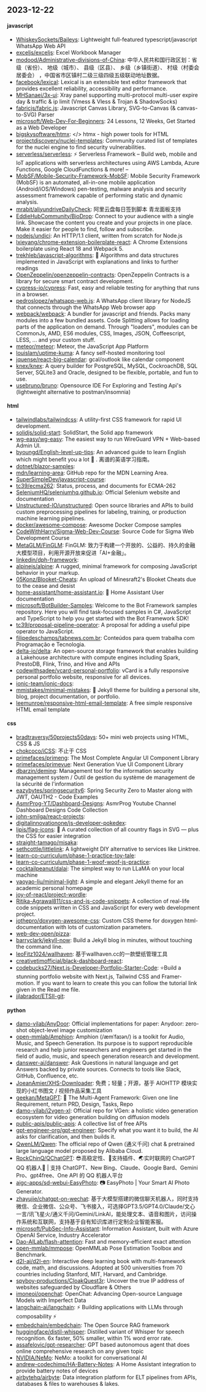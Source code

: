 ## 2023-12-22

#### javascript
* [WhiskeySockets/Baileys](https://github.com/WhiskeySockets/Baileys): Lightweight full-featured typescript/javascript WhatsApp Web API
* [exceljs/exceljs](https://github.com/exceljs/exceljs): Excel Workbook Manager
* [modood/Administrative-divisions-of-China](https://github.com/modood/Administrative-divisions-of-China): 中华人民共和国行政区划：省级（省份）、 地级（城市）、 县级（区县）、 乡级（乡镇街道）、 村级（村委会居委会） ，中国省市区镇村二级三级四级五级联动地址数据。
* [facebook/lexical](https://github.com/facebook/lexical): Lexical is an extensible text editor framework that provides excellent reliability, accessibility and performance.
* [MHSanaei/3x-ui](https://github.com/MHSanaei/3x-ui): Xray panel supporting multi-protocol multi-user expire day & traffic & ip limit (Vmess & Vless & Trojan & ShadowSocks)
* [fabricjs/fabric.js](https://github.com/fabricjs/fabric.js): Javascript Canvas Library, SVG-to-Canvas (& canvas-to-SVG) Parser
* [microsoft/Web-Dev-For-Beginners](https://github.com/microsoft/Web-Dev-For-Beginners): 24 Lessons, 12 Weeks, Get Started as a Web Developer
* [bigskysoftware/htmx](https://github.com/bigskysoftware/htmx): </> htmx - high power tools for HTML
* [projectdiscovery/nuclei-templates](https://github.com/projectdiscovery/nuclei-templates): Community curated list of templates for the nuclei engine to find security vulnerabilities.
* [serverless/serverless](https://github.com/serverless/serverless): ⚡ Serverless Framework – Build web, mobile and IoT applications with serverless architectures using AWS Lambda, Azure Functions, Google CloudFunctions & more! –
* [MobSF/Mobile-Security-Framework-MobSF](https://github.com/MobSF/Mobile-Security-Framework-MobSF): Mobile Security Framework (MobSF) is an automated, all-in-one mobile application (Android/iOS/Windows) pen-testing, malware analysis and security assessment framework capable of performing static and dynamic analysis.
* [mrabit/aliyundriveDailyCheck](https://github.com/mrabit/aliyundriveDailyCheck): 阿里云盘每日签到脚本 青龙面板支持
* [EddieHubCommunity/BioDrop](https://github.com/EddieHubCommunity/BioDrop): Connect to your audience with a single link. Showcase the content you create and your projects in one place. Make it easier for people to find, follow and subscribe.
* [nodejs/undici](https://github.com/nodejs/undici): An HTTP/1.1 client, written from scratch for Node.js
* [lxieyang/chrome-extension-boilerplate-react](https://github.com/lxieyang/chrome-extension-boilerplate-react): A Chrome Extensions boilerplate using React 18 and Webpack 5.
* [trekhleb/javascript-algorithms](https://github.com/trekhleb/javascript-algorithms): 📝 Algorithms and data structures implemented in JavaScript with explanations and links to further readings
* [OpenZeppelin/openzeppelin-contracts](https://github.com/OpenZeppelin/openzeppelin-contracts): OpenZeppelin Contracts is a library for secure smart contract development.
* [cypress-io/cypress](https://github.com/cypress-io/cypress): Fast, easy and reliable testing for anything that runs in a browser.
* [pedroslopez/whatsapp-web.js](https://github.com/pedroslopez/whatsapp-web.js): A WhatsApp client library for NodeJS that connects through the WhatsApp Web browser app
* [webpack/webpack](https://github.com/webpack/webpack): A bundler for javascript and friends. Packs many modules into a few bundled assets. Code Splitting allows for loading parts of the application on demand. Through "loaders", modules can be CommonJs, AMD, ES6 modules, CSS, Images, JSON, Coffeescript, LESS, ... and your custom stuff.
* [meteor/meteor](https://github.com/meteor/meteor): Meteor, the JavaScript App Platform
* [louislam/uptime-kuma](https://github.com/louislam/uptime-kuma): A fancy self-hosted monitoring tool
* [jquense/react-big-calendar](https://github.com/jquense/react-big-calendar): gcal/outlook like calendar component
* [knex/knex](https://github.com/knex/knex): A query builder for PostgreSQL, MySQL, CockroachDB, SQL Server, SQLite3 and Oracle, designed to be flexible, portable, and fun to use.
* [usebruno/bruno](https://github.com/usebruno/bruno): Opensource IDE For Exploring and Testing Api's (lightweight alternative to postman/insomnia)

#### html
* [tailwindlabs/tailwindcss](https://github.com/tailwindlabs/tailwindcss): A utility-first CSS framework for rapid UI development.
* [solidjs/solid-start](https://github.com/solidjs/solid-start): SolidStart, the Solid app framework
* [wg-easy/wg-easy](https://github.com/wg-easy/wg-easy): The easiest way to run WireGuard VPN + Web-based Admin UI.
* [byoungd/English-level-up-tips](https://github.com/byoungd/English-level-up-tips): An advanced guide to learn English which might benefit you a lot 🎉 . 离谱的英语学习指南。
* [dotnet/blazor-samples](https://github.com/dotnet/blazor-samples): 
* [mdn/learning-area](https://github.com/mdn/learning-area): GitHub repo for the MDN Learning Area.
* [SuperSimpleDev/javascript-course](https://github.com/SuperSimpleDev/javascript-course): 
* [tc39/ecma262](https://github.com/tc39/ecma262): Status, process, and documents for ECMA-262
* [SeleniumHQ/seleniumhq.github.io](https://github.com/SeleniumHQ/seleniumhq.github.io): Official Selenium website and documentation
* [Unstructured-IO/unstructured](https://github.com/Unstructured-IO/unstructured): Open source libraries and APIs to build custom preprocessing pipelines for labeling, training, or production machine learning pipelines.
* [docker/awesome-compose](https://github.com/docker/awesome-compose): Awesome Docker Compose samples
* [CodeWithHarry/Sigma-Web-Dev-Course](https://github.com/CodeWithHarry/Sigma-Web-Dev-Course): Source Code for Sigma Web Development Course
* [MetaGLM/FinGLM](https://github.com/MetaGLM/FinGLM): FinGLM: 致力于构建一个开放的、公益的、持久的金融大模型项目，利用开源开放来促进「AI+金融」。
* [linkedin/dph-framework](https://github.com/linkedin/dph-framework): 
* [alpinejs/alpine](https://github.com/alpinejs/alpine): A rugged, minimal framework for composing JavaScript behavior in your markup.
* [05Konz/Blooket-Cheats](https://github.com/05Konz/Blooket-Cheats): An upload of Minesraft2's Blooket Cheats due to the cease and desist
* [home-assistant/home-assistant.io](https://github.com/home-assistant/home-assistant.io): 📘 Home Assistant User documentation
* [microsoft/BotBuilder-Samples](https://github.com/microsoft/BotBuilder-Samples): Welcome to the Bot Framework samples repository. Here you will find task-focused samples in C#, JavaScript and TypeScript to help you get started with the Bot Framework SDK!
* [tc39/proposal-pipeline-operator](https://github.com/tc39/proposal-pipeline-operator): A proposal for adding a useful pipe operator to JavaScript.
* [filipedeschamps/tabnews.com.br](https://github.com/filipedeschamps/tabnews.com.br): Conteúdos para quem trabalha com Programação e Tecnologia.
* [delta-io/delta](https://github.com/delta-io/delta): An open-source storage framework that enables building a Lakehouse architecture with compute engines including Spark, PrestoDB, Flink, Trino, and Hive and APIs
* [codewithsadee/vcard-personal-portfolio](https://github.com/codewithsadee/vcard-personal-portfolio): vCard is a fully responsive personal portfolio website, responsive for all devices.
* [ionic-team/ionic-docs](https://github.com/ionic-team/ionic-docs): 
* [mmistakes/minimal-mistakes](https://github.com/mmistakes/minimal-mistakes): 📐 Jekyll theme for building a personal site, blog, project documentation, or portfolio.
* [leemunroe/responsive-html-email-template](https://github.com/leemunroe/responsive-html-email-template): A free simple responsive HTML email template

#### css
* [bradtraversy/50projects50days](https://github.com/bradtraversy/50projects50days): 50+ mini web projects using HTML, CSS & JS
* [chokcoco/iCSS](https://github.com/chokcoco/iCSS): 不止于 CSS
* [primefaces/primeng](https://github.com/primefaces/primeng): The Most Complete Angular UI Component Library
* [primefaces/primevue](https://github.com/primefaces/primevue): Next Generation Vue UI Component Library
* [dbarzin/deming](https://github.com/dbarzin/deming): Management tool for the information security management system / Outil de gestion du système de management de la sécurité de l'information
* [eazybytes/springsecurity6](https://github.com/eazybytes/springsecurity6): Spring Security Zero to Master along with JWT, OAUTH2 - Code Examples
* [AsmrProg-YT/Dashboard-Designs](https://github.com/AsmrProg-YT/Dashboard-Designs): AsmrProg Youtube Channel Dashboard Designs Code Collection
* [john-smilga/react-projects](https://github.com/john-smilga/react-projects): 
* [digitalinnovationone/js-developer-pokedex](https://github.com/digitalinnovationone/js-developer-pokedex): 
* [lipis/flag-icons](https://github.com/lipis/flag-icons): 🎏 A curated collection of all country flags in SVG — plus the CSS for easier integration
* [straight-tamago/misaka](https://github.com/straight-tamago/misaka): 
* [sethcottle/littlelink](https://github.com/sethcottle/littlelink): A lightweight DIY alternative to services like Linktree.
* [learn-co-curriculum/phase-1-practice-toy-tale](https://github.com/learn-co-curriculum/phase-1-practice-toy-tale): 
* [learn-co-curriculum/phase-1-woof-woof-js-practice](https://github.com/learn-co-curriculum/phase-1-woof-woof-js-practice): 
* [cocktailpeanut/dalai](https://github.com/cocktailpeanut/dalai): The simplest way to run LLaMA on your local machine
* [yaoyao-liu/minimal-light](https://github.com/yaoyao-liu/minimal-light): A simple and elegant Jekyll theme for an academic personal homepage
* [joy-of-react/project-wordle](https://github.com/joy-of-react/project-wordle): 
* [Ritika-Agrawal811/css-and-js-code-snippets](https://github.com/Ritika-Agrawal811/css-and-js-code-snippets): A collection of real-life code snippets written in CSS and JavaScript for every web development project.
* [jothepro/doxygen-awesome-css](https://github.com/jothepro/doxygen-awesome-css): Custom CSS theme for doxygen html-documentation with lots of customization parameters.
* [web-dev-open/pizza](https://github.com/web-dev-open/pizza): 
* [barryclark/jekyll-now](https://github.com/barryclark/jekyll-now): Build a Jekyll blog in minutes, without touching the command line.
* [leoFitz1024/wallhaven](https://github.com/leoFitz1024/wallhaven): 基于wallhaven.cc的一款壁纸管理工具
* [creativetimofficial/black-dashboard-react](https://github.com/creativetimofficial/black-dashboard-react): 
* [codebucks27/Next.js-Developer-Portfolio-Starter-Code](https://github.com/codebucks27/Next.js-Developer-Portfolio-Starter-Code): ⭐Build a stunning portfolio website with Next.js, Tailwind CSS and Framer-motion. If you want to learn to create this you can follow the tutorial link given in the Read me file.
* [jjlabrador/ETSII-git](https://github.com/jjlabrador/ETSII-git): 

#### python
* [damo-vilab/AnyDoor](https://github.com/damo-vilab/AnyDoor): Official implementations for paper: Anydoor: zero-shot object-level image customization
* [open-mmlab/Amphion](https://github.com/open-mmlab/Amphion): Amphion (/æmˈfaɪən/) is a toolkit for Audio, Music, and Speech Generation. Its purpose is to support reproducible research and help junior researchers and engineers get started in the field of audio, music, and speech generation research and development.
* [danswer-ai/danswer](https://github.com/danswer-ai/danswer): Ask Questions in natural language and get Answers backed by private sources. Connects to tools like Slack, GitHub, Confluence, etc.
* [JoeanAmier/XHS-Downloader](https://github.com/JoeanAmier/XHS-Downloader): 免费；轻量；开源，基于 AIOHTTP 模块实现的小红书图文 / 视频作品采集工具
* [geekan/MetaGPT](https://github.com/geekan/MetaGPT): 🌟 The Multi-Agent Framework: Given one line Requirement, return PRD, Design, Tasks, Repo
* [damo-vilab/i2vgen-xl](https://github.com/damo-vilab/i2vgen-xl): Official repo for VGen: a holistic video generation ecosystem for video generation building on diffusion models
* [public-apis/public-apis](https://github.com/public-apis/public-apis): A collective list of free APIs
* [gpt-engineer-org/gpt-engineer](https://github.com/gpt-engineer-org/gpt-engineer): Specify what you want it to build, the AI asks for clarification, and then builds it.
* [QwenLM/Qwen](https://github.com/QwenLM/Qwen): The official repo of Qwen (通义千问) chat & pretrained large language model proposed by Alibaba Cloud.
* [RockChinQ/QChatGPT](https://github.com/RockChinQ/QChatGPT): 😎高稳定性、🧩支持插件、🌏实时联网的 ChatGPT QQ 机器人🤖 | 支持 ChatGPT、New Bing、Claude、Google Bard、Gemini Pro、gpt4free、One API 的 QQ 机器人平台
* [aigc-apps/sd-webui-EasyPhoto](https://github.com/aigc-apps/sd-webui-EasyPhoto): 📷 EasyPhoto | Your Smart AI Photo Generator.
* [zhayujie/chatgpt-on-wechat](https://github.com/zhayujie/chatgpt-on-wechat): 基于大模型搭建的微信聊天机器人，同时支持微信、企业微信、公众号、飞书接入，可选择GPT3.5/GPT4.0/Claude/文心一言/讯飞星火/通义千问/Gemini/LinkAI，能处理文本、语音和图片，访问操作系统和互联网，支持基于自有知识库进行定制企业智能客服。
* [microsoft/PubSec-Info-Assistant](https://github.com/microsoft/PubSec-Info-Assistant): Information Assistant, built with Azure OpenAI Service, Industry Accelerator
* [Dao-AILab/flash-attention](https://github.com/Dao-AILab/flash-attention): Fast and memory-efficient exact attention
* [open-mmlab/mmpose](https://github.com/open-mmlab/mmpose): OpenMMLab Pose Estimation Toolbox and Benchmark.
* [d2l-ai/d2l-en](https://github.com/d2l-ai/d2l-en): Interactive deep learning book with multi-framework code, math, and discussions. Adopted at 500 universities from 70 countries including Stanford, MIT, Harvard, and Cambridge.
* [spyboy-productions/CloakQuest3r](https://github.com/spyboy-productions/CloakQuest3r): Uncover the true IP address of websites safeguarded by Cloudflare & Others
* [imoneoi/openchat](https://github.com/imoneoi/openchat): OpenChat: Advancing Open-source Language Models with Imperfect Data
* [langchain-ai/langchain](https://github.com/langchain-ai/langchain): ⚡ Building applications with LLMs through composability ⚡
* [embedchain/embedchain](https://github.com/embedchain/embedchain): The Open Source RAG framework
* [huggingface/distil-whisper](https://github.com/huggingface/distil-whisper): Distilled variant of Whisper for speech recognition. 6x faster, 50% smaller, within 1% word error rate.
* [assafelovic/gpt-researcher](https://github.com/assafelovic/gpt-researcher): GPT based autonomous agent that does online comprehensive research on any given topic
* [NVIDIA/NeMo](https://github.com/NVIDIA/NeMo): NeMo: a toolkit for conversational AI
* [andrew-codechimp/HA-Battery-Notes](https://github.com/andrew-codechimp/HA-Battery-Notes): A Home Assistant integration to provide battery notes of devices
* [airbytehq/airbyte](https://github.com/airbytehq/airbyte): Data integration platform for ELT pipelines from APIs, databases & files to warehouses & lakes.
